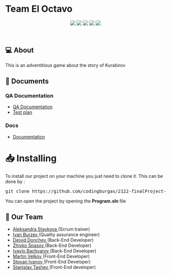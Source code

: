 # Team El Octavo

<p align = "center">
   <img src = "https://img.shields.io/github/milestones/open/codingburgas/finalProject-elOctavo?style=flat-square">
   <img src = "https://img.shields.io/github/contributors/codingburgas/2122-finalProject-elOctavo?style=flat-square">
   <img src = "https://img.shields.io/github/languages/code-size/codingburgas/2122-finalProject-elOctavo?style=flat-square">
   <img src = "https://img.shields.io/github/last-commit/codingburgas/2122-finalProject-elOctavo/main?style=flat-square">
   <img src = "https://img.shields.io/github/languages/top/codingburgas/2122-finalProject-elOctavo?style=flat-square">
</p>

<br>

## 💻 About
This is an adventitious game about the story of Kurabirov

## 📄 Documents
### QA Documentation
  - [QA Documentation](https://codingburgas-my.sharepoint.com/:x:/g/personal/smtashev20_codingburgas_bg/EcmU-Wo3BztPgxTmNkHqwBoBzxOA03y1N1mWBNpu-zj1Ww?e=Wdd0ZJ)
  - [Test plan](https://codingburgas-my.sharepoint.com/:w:/g/personal/smtashev20_codingburgas_bg/Ec1NtqxnH2NNqofxITJAzCkBWB-nc8GKQoxF9gzbTUjZ-g?e=Qq7LuX)
### Docs
- [Documentation](https://codingburgas-my.sharepoint.com/:w:/g/personal/smtashev20_codingburgas_bg/ESupdHF1u1lCre08ZWwMnBcB1LgOgWQd70dJKM60CZan8w?e=SJXTxj)


<h1> 📥 Installing </h1>
<p> To install our project on your machine you just need to clone it. This can be done by : </p>
<pre>git clone https://github.com/codingburgas/2122-finalProject-elOctavo.git</pre>
You can open the project by opening the <strong> Program.sln </strong> file

## 🧒 Our Team

- <a href = "https://github.com/asstaykova19"> Aleksandra Staykova </a> (Scrum trainer)
- <a href = "https://github.com/IVBarzev19"> Ivan Burzev </a> (Quality assurance engineer)
- <a href = "https://github.com/DNDonchev20"> Deivid Donchev </a> (Back-End Developer)
- <a href = "https://github.com/ZZSpasov20"> Zhivko Spasov </a> (Back-End Developer)
- <a href = "https://github.com/ISBachvarov21"> Ivaylo Bachvarov </a> (Back-End Developer)
- <a href = "https://github.com/MVVelkov21"> Martin Velkov </a> (Front-End Developer)
- <a href = "https://github.com/SDIvanov21"> Stoyan Ivanov </a> (Front-End Developer)
- <a href = "https://github.com/SMTashev20"> Stanislav Tashev </a> (Front-End developer)
